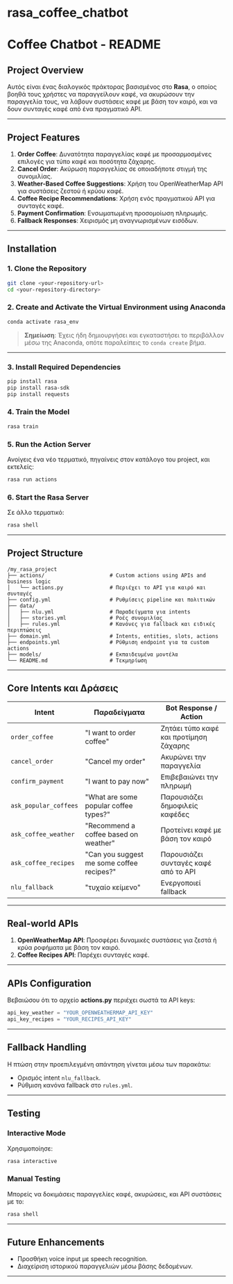 # rasa_coffee_chatbot
# **Coffee Chatbot - README**

## **Project Overview**

Αυτός είναι ένας διαλογικός πράκτορας βασισμένος στο **Rasa**, ο οποίος βοηθά τους χρήστες να παραγγείλουν καφέ, να ακυρώσουν την παραγγελία τους, να λάβουν συστάσεις καφέ με βάση τον καιρό, και να δουν συνταγές καφέ από ένα πραγματικό API.

---

## **Project Features**

1. **Order Coffee**: Δυνατότητα παραγγελίας καφέ με προσαρμοσμένες επιλογές για τύπο καφέ και ποσότητα ζάχαρης.
2. **Cancel Order**: Ακύρωση παραγγελίας σε οποιαδήποτε στιγμή της συνομιλίας.
3. **Weather-Based Coffee Suggestions**: Χρήση του OpenWeatherMap API για συστάσεις ζεστού ή κρύου καφέ.
4. **Coffee Recipe Recommendations**: Χρήση ενός πραγματικού API για συνταγές καφέ.
5. **Payment Confirmation**: Ενσωματωμένη προσομοίωση πληρωμής.
6. **Fallback Responses**: Χειρισμός μη αναγνωρισμένων εισόδων.

---

## **Installation**

### **1. Clone the Repository**
```bash
git clone <your-repository-url>
cd <your-repository-directory>
```

### **2. Create and Activate the Virtual Environment using Anaconda**
```bash
conda activate rasa_env
```
> **Σημείωση**: Έχεις ήδη δημιουργήσει και εγκαταστήσει το περιβάλλον μέσω της Anaconda, οπότε παραλείπεις το `conda create` βήμα.

---

### **3. Install Required Dependencies**
```bash
pip install rasa
pip install rasa-sdk
pip install requests
```

### **4. Train the Model**
```bash
rasa train
```

### **5. Run the Action Server**
Ανοίγεις ένα νέο τερματικό, πηγαίνεις στον κατάλογο του project, και εκτελείς:
```bash
rasa run actions
```

### **6. Start the Rasa Server**
Σε άλλο τερματικό:
```bash
rasa shell
```

---

## **Project Structure**
```
/my_rasa_project
├── actions/                     # Custom actions using APIs and business logic
│   └── actions.py               # Περιέχει το API για καιρό και συνταγές
├── config.yml                   # Ρυθμίσεις pipeline και πολιτικών
├── data/
│   ├── nlu.yml                  # Παραδείγματα για intents
│   ├── stories.yml              # Ροές συνομιλίας
│   ├── rules.yml                # Κανόνες για fallback και ειδικές περιπτώσεις
├── domain.yml                   # Intents, entities, slots, actions
├── endpoints.yml                # Ρύθμιση endpoint για τα custom actions
├── models/                      # Εκπαιδευμένα μοντέλα
└── README.md                    # Τεκμηρίωση
```

---

## **Core Intents και Δράσεις**

| **Intent**            | **Παραδείγματα**                                       | **Bot Response / Action**                         |
|----------------------|--------------------------------------------------------|--------------------------------------------------|
| `order_coffee`        | "I want to order coffee"                              | Ζητάει τύπο καφέ και προτίμηση ζάχαρης            |
| `cancel_order`        | "Cancel my order"                                     | Ακυρώνει την παραγγελία                           |
| `confirm_payment`     | "I want to pay now"                                   | Επιβεβαιώνει την πληρωμή                          |
| `ask_popular_coffees` | "What are some popular coffee types?"                 | Παρουσιάζει δημοφιλείς καφέδες                    |
| `ask_coffee_weather`  | "Recommend a coffee based on weather"                 | Προτείνει καφέ με βάση τον καιρό                  |
| `ask_coffee_recipes`  | "Can you suggest me some coffee recipes?"             | Παρουσιάζει συνταγές καφέ από το API              |
| `nlu_fallback`        | "τυχαίο κείμενο"                                      | Ενεργοποιεί fallback                              |

---

## **Real-world APIs**
1. **OpenWeatherMap API**: Προσφέρει δυναμικές συστάσεις για ζεστά ή κρύα ροφήματα με βάση τον καιρό.
2. **Coffee Recipes API**: Παρέχει συνταγές καφέ.

---

## **APIs Configuration**
Βεβαιώσου ότι το αρχείο **actions.py** περιέχει σωστά τα API keys:
```python
api_key_weather = "YOUR_OPENWEATHERMAP_API_KEY"
api_key_recipes = "YOUR_RECIPES_API_KEY"
```

---

## **Fallback Handling**
Η πτώση στην προεπιλεγμένη απάντηση γίνεται μέσω των παρακάτω:
- Ορισμός intent `nlu_fallback`.
- Ρύθμιση κανόνα fallback στο `rules.yml`.

---

## **Testing**
### **Interactive Mode**
Χρησιμοποίησε:
```bash
rasa interactive
```

### **Manual Testing**
Μπορείς να δοκιμάσεις παραγγελίες καφέ, ακυρώσεις, και API συστάσεις με το:
```bash
rasa shell
```

---

## **Future Enhancements**
- Προσθήκη voice input με speech recognition.
- Διαχείριση ιστορικού παραγγελιών μέσω βάσης δεδομένων.

---
